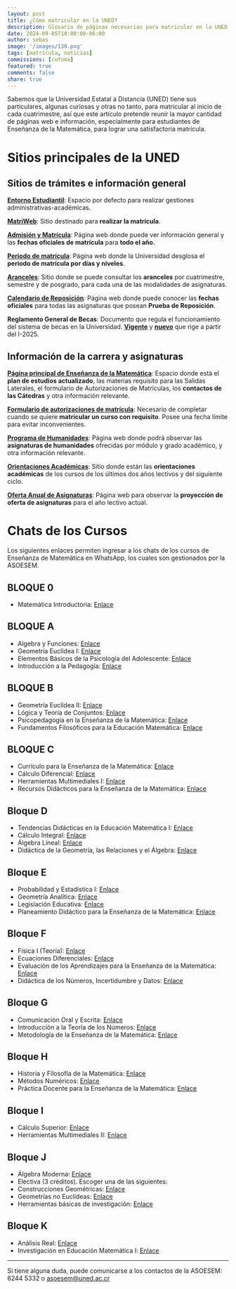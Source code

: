 ```yaml
---
layout: post
title: ¿Cómo matricular en la UNED?
description: Glosario de páginas necesarias para matricular en la UNED.
date: 2024-09-05T18:00:00-06:00
author: sebas
image: '/images/130.png'
tags: [matrícula, noticias]
commissions: [cofoma]
featured: true
comments: false
share: true
---
```


Sabemos que la Universidad Estatal a Distancia (UNED) tiene sus particulares, algunas curiosas y otras no tanto, para matricular al inicio de cada cuatrimestre, así que este artículo pretende reunir la mayor cantidad de páginas web e información, especialmente para estudiantes de Enseñanza de la Matemática, para lograr una satisfactoria matrícula.

# Sitios principales de la UNED

## Sitios de trámites e información general

[**Entorno Estudiantil**](https://entornoestudiantil.uned.ac.cr/): Espacio por defecto para realizar gestiones administrativas-académicas.

[**MatriWeb**](https://matriweb.uned.ac.cr/): Sitio destinado para **realizar la matrícula**.

[**Admisión y Matrícula**](https://uned.cr/vida-estudiantil/servicios/dependencias/oficina-de-registro-y-administracion-estudiantil/admision-y-matricula): Página web donde puede ver información general y las **fechas oficiales de matrícula** para **todo el año.**

[**Periodo de matrícula**](https://uned.cr/anuncio-matricula): Página web donde la Universidad desglosa el **periodo de matrícula por días y niveles**.

[**Aranceles**](https://uned.cr/ejecutiva/df/tesoreria/aranceles): Sitio donde se puede consultar los **aranceles** por cuatrimestre, semestre y de posgrado, para cada una de las modalidades de asignaturas.

[**Calendario de Reposición**](https://uned.cr/calendario-pruebas-digitales-de-reposicion): Página web donde puede conocer las **fechas oficiales** para todas las asignaturas que posean **Prueba de Reposición**.

**Reglamento General de Becas**: Documento que regula el funcionamiento del sistema de becas en la Universidad. [**Vigente**](https://www.uned.ac.cr/docencia/images/cidreb/reglamento/estudiantil/Becas_a_estudiantes_20_jul_2017.pdf) y [**nuevo**](https://www.uned.ac.cr/docencia/images/Reglamentobecas_pregradogradoUNED_23052024.pdf) que rige a partir del I-2025.

## Información de la carrera y asignaturas

[**Página principal de Enseñanza de la Matemática**](https://uned.ac.cr/ecen/ensenanza-de-la-matematica): Espacio donde está el **plan de estudios actualizado**, las materias requisito para las Salidas Laterales, el formulario de Autorizaciones de Matrículas, los **contactos de las Cátedras** y otra información relevante.

[**Formulario de autorizaciones de matrícula**](https://uned.ac.cr/index.php/ecen/noticias/autorizaciones-de-matricula): Necesario de completar cuando se quiere **matricular un curso con requisito**. Posee una fecha límite para evitar inconvenientes.

[**Programa de Humanidades**](https://uned.cr/index.php/ecsh/programa-de-humanidades): Página web donde podrá observar las **asignaturas de humanidades** ofrecidas por módulo y grado académico, y otra información relevante.

[**Orientaciones Académicas**](https://orientacionesacademicas.uned.ac.cr/consultas/): Sitio donde están las **orientaciones académicas** de los cursos de los últimos dos años lectivos y del siguiente ciclo.

[**Oferta Anual de Asignaturas**](https://produccion.uned.ac.cr/sigoa/consultaweb3.aspx): Página web para observar la **proyección de oferta de asignaturas** para el año lectivo actual.

# Chats de los Cursos

Los siguientes enlaces permiten ingresar a los chats de los cursos de Enseñanza de Matemática en WhatsApp, los cuales son gestionados por la ASOESEM.

## BLOQUE 0

* Matemática Introductoria: [Enlace](https://chat.whatsapp.com/CDaEO4yOQWoJq5GNfOVzHI)

## BLOQUE A

* Algebra y Funciones: [Enlace](https://chat.whatsapp.com/HpeVhLcHuK86iKhvcz2AbW)
* Geometría Euclídea I: [Enlace](https://chat.whatsapp.com/Co3PpqV9YUvACbOblFTucA)
* Elementos Básicos de la Psicología del Adolescente: [Enlace](https://chat.whatsapp.com/ED14lX4MD9x3ckTWAxxrXN)
* Introducción a la Pedagogía: [Enlace](https://chat.whatsapp.com/F7TPfYzwowm7RdnizgjT4j)

## BLOQUE B

* Geometría Euclídea II: [Enlace](https://chat.whatsapp.com/JB3KMAMtadCCbcHZtyn7RH)
* Lógica y Teoría de Conjuntos: [Enlace](https://chat.whatsapp.com/CulYn0mkitfJqF0B9yxB0h)
* Psicopedagogía en la Enseñanza de la Matemática: [Enlace](https://chat.whatsapp.com/Eyruh1xkcjh6Yv1CUUXeLM)
* Fundamentos Filosóficos para la Educación Matemática: [Enlace](https://chat.whatsapp.com/EliNXBVYfUb0CSsL0O1ceI)

## BLOQUE C

* Currículo para la Enseñanza de la Matemática: [Enlace](https://chat.whatsapp.com/GXNp6ABETmO3X48Vzuv6Bx)
* Cálculo Diferencial: [Enlace](https://chat.whatsapp.com/DsoHkcZeq65JcZyXdsI12m)
* Herramientas Multimediales I: [Enlace](https://chat.whatsapp.com/JVF0AKWEzsLGIzOLamUJwI)
* Recursos Didácticos para la Enseñanza de la Matemática: [Enlace](https://chat.whatsapp.com/DcAbj4kovFQ8yvkZaRv3Cd)

## Bloque D

* Tendencias Didácticas en la Educación Matemática I: [Enlace](https://chat.whatsapp.com/Ly21mWFHj1c5is3on9ISnT)
* Cálculo Integral: [Enlace](https://chat.whatsapp.com/FCkFo0YVMsD6XnAHn4SJWO)
* Álgebra Lineal: [Enlace](https://chat.whatsapp.com/JhTPSffvTwuE4b5JTgVwZM)
* Didáctica de la Geometría, las Relaciones y el Álgebra: [Enlace](https://chat.whatsapp.com/L3wlZUJjttd3JCn66k11RP)

## Bloque E

* Probabilidad y Estadística I: [Enlace](https://chat.whatsapp.com/FH21WB6Updz0JWM8JxMxK2)
* Geometría Analítica: [Enlace](https://chat.whatsapp.com/DloZTAxmBbG61b5jINNJMM)
* Legislación Educativa: [Enlace](https://chat.whatsapp.com/FXDDWZw1n4AFUM4BDtMbWG)
* Planeamiento Didáctico para la Enseñanza de la Matemática: [Enlace](https://chat.whatsapp.com/JOj6Fhc7q7J8kQWNcX65Os)

## Bloque F

* Física I (Teoría): [Enlace](https://chat.whatsapp.com/GHceqk1XIGKBWb3AhBtUQ9)
* Ecuaciones Diferenciales: [Enlace](https://chat.whatsapp.com/I11jkSiRhQP86XBz3QhuJT)
* Evaluación de los Aprendizajes para la Enseñanza de la Matemática: [Enlace](https://chat.whatsapp.com/JG3YBR7nq8X4aNGeTb8Hkj)
* Didáctica de los Números, Incertidumbre y Datos: [Enlace](https://chat.whatsapp.com/DSTZrPOXyZeAph5fGSZCqG)

## Bloque G

* Comunicación Oral y Escrita: [Enlace](https://chat.whatsapp.com/HYOMAzIn5YWEeuxDgmzZ0L)
* Introducción a la Teoría de los Números: [Enlace](https://chat.whatsapp.com/LZ9Gfq5DjuWFfn2Oi9E67q)
* Metodología de la Enseñanza de la Matemática: [Enlace](https://chat.whatsapp.com/L5s56mM8x4s7zRs42eyHw5)

## Bloque H

* Historia y Filosofía de la Matemática: [Enlace](https://chat.whatsapp.com/LQyFMEudhJnKHxM9IPEosA)
* Métodos Numéricos: [Enlace](https://chat.whatsapp.com/K2NOqK77DXd9CUHggThLYy)
* Práctica Docente para la Enseñanza de la Matemática: [Enlace](https://chat.whatsapp.com/KNWb4KblhTc3SfeDf71PrP)

## Bloque I

* Cálculo Superior: [Enlace](https://chat.whatsapp.com/GfvG13vuoGsGuvI4U47F4G)
* Herramientas Multimediales II: [Enlace](https://chat.whatsapp.com/C8Ousa80n5QH2mMSoxETZr)

## Bloque J

* Álgebra Moderna: [Enlace](https://chat.whatsapp.com/Dy7lbhnxgHtFUI9Faxma4G)
* Electiva (3 créditos). Escoger una de las siguientes:
* Construcciones Geométricas: [Enlace](https://chat.whatsapp.com/Gjh6Tbw1oMqECRJxsRv69j) 
* Geometrías no Euclídeas: [Enlace](https://chat.whatsapp.com/KvLuygQLx2Z1iWxO79sEH0)
* Herramientas básicas de investigación: [Enlace](https://chat.whatsapp.com/HHMvDogiUuF4bAXlbMOZVD)

## Bloque K

* Análisis Real: [Enlace](https://chat.whatsapp.com/H5koTfhfwaZ6PFuejjji0a)
* Investigación en Educación Matemática I: [Enlace](https://chat.whatsapp.com/JbKbDfybvmJ9G7l5jH1N6s)
  
---

Si tiene alguna duda, puede comunicarse a los contactos de la ASOESEM: 6244 5332 o [asoesem@uned.ac.cr](mailto:asoesem@uned.ac.cr)
